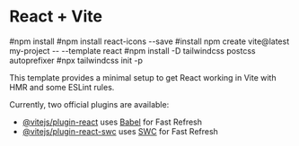 # React + Vite

#npm install
#npm install react-icons --save
#install npm create vite@latest my-project -- --template react
#npm install -D tailwindcss postcss autoprefixer
#npx tailwindcss init -p


This template provides a minimal setup to get React working in Vite with HMR and some ESLint rules.

Currently, two official plugins are available:

- [@vitejs/plugin-react](https://github.com/vitejs/vite-plugin-react/blob/main/packages/plugin-react/README.md) uses [Babel](https://babeljs.io/) for Fast Refresh
- [@vitejs/plugin-react-swc](https://github.com/vitejs/vite-plugin-react-swc) uses [SWC](https://swc.rs/) for Fast Refresh

